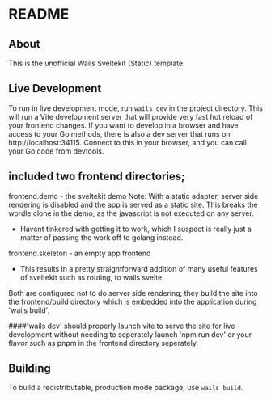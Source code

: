 # README

## About

This is the unofficial Wails Sveltekit (Static) template.

## Live Development

To run in live development mode, run `wails dev` in the project directory. This will run a Vite development
server that will provide very fast hot reload of your frontend changes. If you want to develop in a browser
and have access to your Go methods, there is also a dev server that runs on http://localhost:34115. Connect
to this in your browser, and you can call your Go code from devtools.

## included two frontend directories;

frontend.demo - the sveltekit demo
Note: With a static adapter, server side rendering is disabled and the app is served as a static site. This breaks the wordle clone in the demo, as the javascript is not executed on any server.

- Havent tinkered with getting it to work, which I suspect is really just a matter of passing the work off to golang instead.

frontend.skeleton - an empty app frontend
- This results in a pretty straightforward addition of many useful features of sveltekit such as routing, to wails svelte.

Both are configured not to do server side rendering; they build the site into the frontend/build directory which is embedded into the application during 'wails build'.

####'wails dev' should properly launch vite to serve the site for live development without needing to seperately launch 'npm run dev' or your flavor such as pnpm in the frontend directory seperately.

## Building

To build a redistributable, production mode package, use `wails build`.
